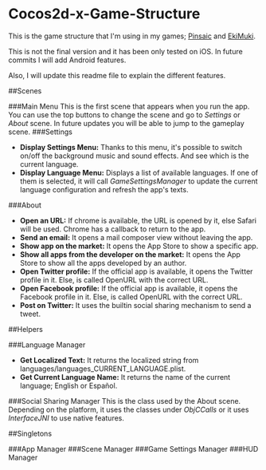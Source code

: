 Cocos2d-x-Game-Structure
========================

This is the game structure that I'm using in my games; [Pinsaic](https://pinsaic.com) and [EkiMuki](http://ekimuki.com).

This is not the final version and it has been only tested on iOS. In future commits I will add Android features.

Also, I will update this readme file to explain the different features.

##Scenes

###Main Menu
This is the first scene that appears when you run the app. You can use the top buttons to change the scene and go to *Settings* or *About* scene. In future updates you will be able to jump to the gameplay scene.
###Settings
* **Display Settings Menu:** Thanks to this menu, it's possible to switch on/off the background music and sound effects. And see which is the current language.
* **Display Language Menu:** Displays a list of available languages. If one of them is selected, it will call *GameSettingsManager* to update the current language configuration and refresh the app's texts.

###About
* **Open an URL:** If chrome is available, the URL is opened by it, else Safari will be used. Chrome has a callback to return to the app. 
* **Send an email:** It opens a mail composer view without leaving the app.
* **Show app on the market:** It opens the App Store to show a specific app.
* **Show all apps from the developer on the market:** It opens the App Store to show all the apps developed by an author.
* **Open Twitter profile:** If the official app is available, it opens the Twitter profile in it. Else, is called OpenURL with the correct URL.
* **Open Facebook profile:** If the official app is available, it opens the Facebook profile in it. Else, is called OpenURL with the correct URL.
* **Post on Twitter:** It uses the builtin social sharing mechanism to send a tweet.

##Helpers

###Language Manager
* **Get Localized Text:** It returns the localized string from languages/languages_CURRENT_LANGUAGE.plist.
* **Get Current Language Name:** It returns the name of the current language; English or Español.

###Social Sharing Manager
This is the class used by the About scene.
Depending on the platform, it uses the classes under *ObjCCalls* or it uses *InterfaceJNI* to use native features. 

##Singletons

###App Manager
###Scene Manager
###Game Settings Manager
###HUD Manager
